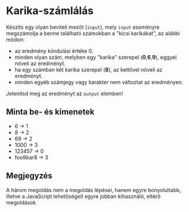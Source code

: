 # Karika-számlálás

Készíts egy olyan beviteli mezőt (`input`), mely `input` eseményre megszámolja a benne található számokban a "kicsi karikákat", az alábbi módon:

- az eredmény kiindulási értéke 0.
- minden olyan szám, melyben egy "karika" szerepel (**0**,**6**,**9**), eggyel növeli az eredményt.
- ha egy számban két karika szerepel (**8**), az kettővel növeli az eredményt.
- minden egyéb számjegy vagy karakter nem változtat az eredményen.

Jelenítsd meg az eredményt az `output` elemben!

## Minta be- és kimenetek
- 6 &rarr; 1
- 8 &rarr; 2
- 69 &rarr; 2
- 1000 &rarr; 3
- 123457 &rarr; 0
- foo9bar8 &rarr; 3

## Megjegyzés
A három megoldás nem a megoldás lépései, hanem egyre bonyolultabb, illetve a JavaScript lehetőségeit egyre jobban kihasználó, eltérő megoldások